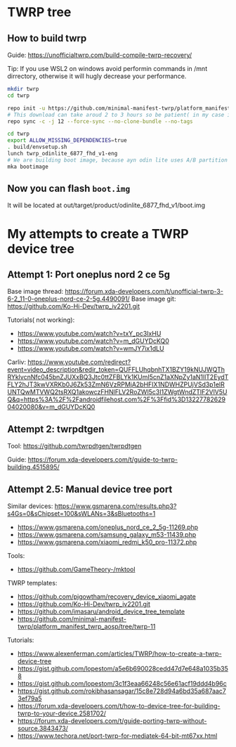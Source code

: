 # TWRP tree

## How to build twrp

Guide: https://unofficialtwrp.com/build-compile-twrp-recovery/

Tip: If you use WSL2 on windows avoid performin commands in /mnt dirrectory, otherwise it will hugly decrease your performance.

```sh
mkdir twrp
cd twrp
```

```sh
repo init -u https://github.com/minimal-manifest-twrp/platform_manifest_twrp_aosp.git -b twrp-11
# This download can take aroud 2 to 3 hours so be patient( in my case it was around 15 min on the second try, because at the begining I have accidently used /mnt directory ||BRUH|| ).
repo sync -c -j 12 --force-sync --no-clone-bundle --no-tags
```

```sh
cd twrp
export ALLOW_MISSING_DEPENDENCIES=true
. build/envsetup.sh
lunch twrp_odinlite_6877_fhd_v1-eng
# We are building boot image, because ayn odin lite uses A/B partition scheme and does not have separete partition for recovery. Because, of that we need to bundle it with boot.
mka bootimage
```

## Now you can flash `boot.img`

It will be located at out/target/product/odinlite_6877_fhd_v1/boot.img

# My attempts to create a TWRP device tree

## Attempt 1: Port oneplus nord 2 ce 5g

Base image thread: https://forum.xda-developers.com/t/unofficial-twrp-3-6-2_11-0-oneplus-nord-ce-2-5g.4490091/
Base image git: https://github.com/Ko-Hi-Dev/twrp_iv2201.git

Tutorials( not working):

- https://www.youtube.com/watch?v=txY_pc3IxHU
- https://www.youtube.com/watch?v=m_dGUYDcKQ0
- https://www.youtube.com/watch?v=wmJY7ix1dLU


Carliv: https://www.youtube.com/redirect?event=video_description&redir_token=QUFFLUhqbnhTX1BZY19kNUJWQThRYklvcnNfc045bnZJUXxBQ3Jtc0ttZFBLYk1KUmI5cnZ1aXNpZy1aN1llT2EydTFLY2hJT3kwVXRKb0J6Zk53ZmN6VzRPMjA2bHFIX1NDWHZPUjVSd3p1elRUNTQwMTVWQ2tsRXQ1akowczFHNlFLV2RoZWl5c3I1ZWgtWndZTlF2VlV5UQ&q=https%3A%2F%2Fandroidfilehost.com%2F%3Ffid%3D1322778262904020080&v=m_dGUYDcKQ0

## Attempt 2: twrpdtgen

Tool: https://github.com/twrpdtgen/twrpdtgen

Guide: https://forum.xda-developers.com/t/guide-to-twrp-building.4515895/

## Attempt 2.5: Manual device tree port

Similar devices: https://www.gsmarena.com/results.php3?s4Gs=0&sChipset=100&sWLANs=3&sBluetooths=1

- https://www.gsmarena.com/oneplus_nord_ce_2_5g-11269.php
- https://www.gsmarena.com/samsung_galaxy_m53-11439.php
- https://www.gsmarena.com/xiaomi_redmi_k50_pro-11372.php

Tools:

- https://github.com/GameTheory-/mktool

TWRP templates:

- https://github.com/pjgowtham/recovery_device_xiaomi_agate
- https://github.com/Ko-Hi-Dev/twrp_iv2201.git
- https://github.com/imasaru/android_device_tree_template
- https://github.com/minimal-manifest-twrp/platform_manifest_twrp_aosp/tree/twrp-11

Tutorials:

- https://www.alexenferman.com/articles/TWRP/how-to-create-a-twrp-device-tree
- https://gist.github.com/lopestom/a5e6b690028cedd47d7e648a1035b358
- https://gist.github.com/lopestom/3c1f3eaa66248c56e61acf19ddd4b96c
- https://gist.github.com/rokibhasansagar/15c8e728d94a6bd35a687aac73ef79a5
- https://forum.xda-developers.com/t/how-to-device-tree-for-building-twrp-to-your-device.2581702/
- https://forum.xda-developers.com/t/guide-porting-twrp-without-source.3843473/
- https://www.techora.net/port-twrp-for-mediatek-64-bit-mt67xx.html
